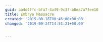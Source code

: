 ```yaml
---
guid: ba4d4ffc-bfa7-4a49-9c3f-b8ea7a7fee10
title: Embryo Massacre
created: '2019-08-18T00:46:00+00:00'
changed: '2019-09-24T14:51:21+00:00'


---
```


